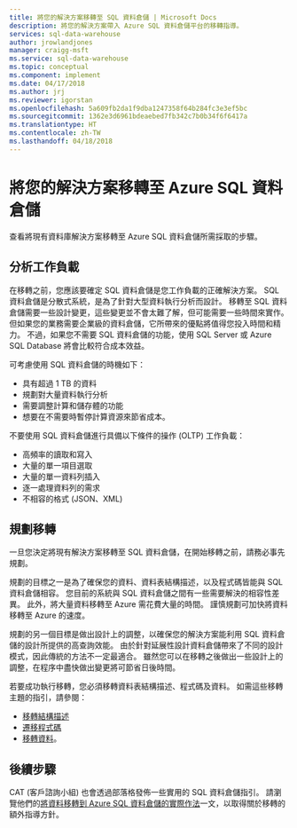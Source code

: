 ```yaml
---
title: 將您的解決方案移轉至 SQL 資料倉儲 | Microsoft Docs
description: 將您的解決方案帶入 Azure SQL 資料倉儲平台的移轉指導。
services: sql-data-warehouse
author: jrowlandjones
manager: craigg-msft
ms.service: sql-data-warehouse
ms.topic: conceptual
ms.component: implement
ms.date: 04/17/2018
ms.author: jrj
ms.reviewer: igorstan
ms.openlocfilehash: 5a609fb2da1f9dba1247358f64b284fc3e3ef5bc
ms.sourcegitcommit: 1362e3d6961bdeaebed7fb342c7b0b34f6f6417a
ms.translationtype: HT
ms.contentlocale: zh-TW
ms.lasthandoff: 04/18/2018
---
```

# <a name="migrate-your-solution-to-azure-sql-data-warehouse"></a>將您的解決方案移轉至 Azure SQL 資料倉儲
查看將現有資料庫解決方案移轉至 Azure SQL 資料倉儲所需採取的步驟。 

## <a name="profile-your-workload"></a>分析工作負載
在移轉之前，您應該要確定 SQL 資料倉儲是您工作負載的正確解決方案。 SQL 資料倉儲是分散式系統，是為了針對大型資料執行分析而設計。  移轉至 SQL 資料倉儲需要一些設計變更，這些變更並不會太難了解，但可能需要一些時間來實作。 但如果您的業務需要企業級的資料倉儲，它所帶來的優點將值得您投入時間和精力。 不過，如果您不需要 SQL 資料倉儲的功能，使用 SQL Server 或 Azure SQL Database 將會比較符合成本效益。

可考慮使用 SQL 資料倉儲的時機如下：
- 具有超過 1 TB 的資料
- 規劃對大量資料執行分析
- 需要調整計算和儲存體的功能 
- 想要在不需要時暫停計算資源來節省成本。

不要使用 SQL 資料倉儲進行具備以下條件的操作 (OLTP) 工作負載：
- 高頻率的讀取和寫入
- 大量的單一項目選取
- 大量的單一資料列插入
- 逐一處理資料列的需求
- 不相容的格式 (JSON、XML)


## <a name="plan-the-migration"></a>規劃移轉

一旦您決定將現有解決方案移轉至 SQL 資料倉儲，在開始移轉之前，請務必事先規劃。 

規劃的目標之一是為了確保您的資料、資料表結構描述，以及程式碼皆能與 SQL 資料倉儲相容。 您目前的系統與 SQL 資料倉儲之間有一些需要解決的相容性差異。 此外，將大量資料移轉至 Azure 需花費大量的時間。 謹慎規劃可加快將資料移轉至 Azure 的速度。 

規劃的另一個目標是做出設計上的調整，以確保您的解決方案能利用 SQL 資料倉儲的設計所提供的高查詢效能。 由於針對延展性設計資料倉儲帶來了不同的設計模式，因此傳統的方法不一定最適合。 雖然您可以在移轉之後做出一些設計上的調整，在程序中盡快做出變更將可節省日後時間。

若要成功執行移轉，您必須移轉資料表結構描述、程式碼及資料。 如需這些移轉主題的指引，請參閱：

-  [移轉結構描述](sql-data-warehouse-migrate-schema.md)
-  [遷移程式碼](sql-data-warehouse-migrate-code.md)
-  [移轉資料](sql-data-warehouse-migrate-data.md)。 

<!--
## Perform the migration


## Deploy the solution


## Validate the migration

-->

## <a name="next-steps"></a>後續步驟
CAT (客戶諮詢小組) 也會透過部落格發佈一些實用的 SQL 資料倉儲指引。  請瀏覽他們的[將資料移轉到 Azure SQL 資料倉儲的實際作法][Migrating data to Azure SQL Data Warehouse in practice]一文，以取得關於移轉的額外指導方針。

<!--Image references-->

<!--Article references-->

<!--MSDN references-->

<!--Other Web references-->
[Migrating data to Azure SQL Data Warehouse in practice]: https://blogs.msdn.microsoft.com/sqlcat/2016/08/18/migrating-data-to-azure-sql-data-warehouse-in-practice/

